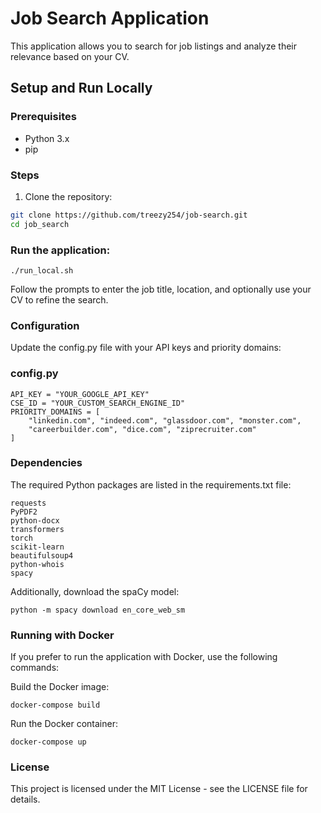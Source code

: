 # Job Search Application

This application allows you to search for job listings and analyze their relevance based on your CV.

## Setup and Run Locally

### Prerequisites

- Python 3.x
- pip

### Steps

1. Clone the repository:

```sh
git clone https://github.com/treezy254/job-search.git
cd job_search
```

### Run the application:

```
./run_local.sh
```

Follow the prompts to enter the job title, location, and optionally use your CV to refine the search.

### Configuration
Update the config.py file with your API keys and priority domains:

### config.py
```
API_KEY = "YOUR_GOOGLE_API_KEY"
CSE_ID = "YOUR_CUSTOM_SEARCH_ENGINE_ID"
PRIORITY_DOMAINS = [
    "linkedin.com", "indeed.com", "glassdoor.com", "monster.com",
    "careerbuilder.com", "dice.com", "ziprecruiter.com"
]
```
### Dependencies
The required Python packages are listed in the requirements.txt file:

~~~
requests
PyPDF2
python-docx
transformers
torch
scikit-learn
beautifulsoup4
python-whois
spacy
~~~

Additionally, download the spaCy model:
```
python -m spacy download en_core_web_sm
```

### Running with Docker
If you prefer to run the application with Docker, use the following commands:

Build the Docker image:
```
docker-compose build
```

Run the Docker container:
```
docker-compose up
```

### License
This project is licensed under the MIT License - see the LICENSE file for details.